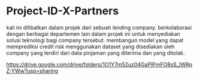# Project-ID-X-Partners

kali ini dilibatkan dalam projek dari sebuah lending company.  berkolaborasi dengan berbagai departemen lain dalam projek ini untuk menyediakan solusi teknologi bagi company tersebut.   membangun model yang dapat memprediksi credit risk menggunakan dataset yang disediakan oleh company yang terdiri dari data pinjaman yang diterima dan yang ditolak. 


https://drive.google.com/drive/folders/1O1Y7m52uz04GaPlPmFO8sS_lWRpZ-YWw?usp=sharing
